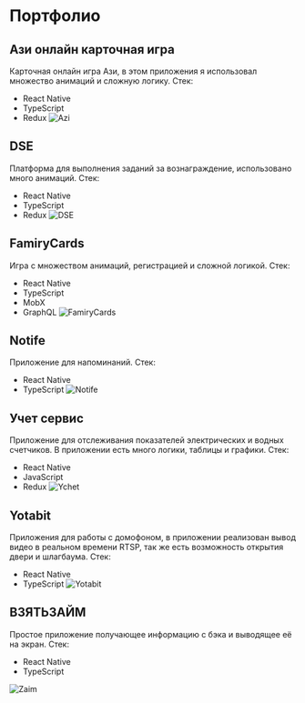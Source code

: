# Портфолио
## Ази онлайн карточная игра
Карточная онлайн игра Ази, в этом приложения я использовал множество анимаций и сложную логику. 
Стек:
- React Native
- TypeScript
- Redux
![Azi](https://github.com/DudlDen/portfolio/assets/110040984/15e80377-194a-48b2-9cb3-3ba03c50fa9a)
## DSE
Платформа для выполнения заданий за вознаграждение, использовано много анимаций. 
Стек:
- React Native
- TypeScript
- Redux
![DSE](https://github.com/DudlDen/portfolio/assets/110040984/98393c56-ae87-4ddc-86ab-612eb3ea15c5)
## FamiryCards
Игра с множеством анимаций, регистрацией и сложной логикой.
Стек:
- React Native
- TypeScript
- MobX
- GraphQL
![FamiryCards](https://github.com/DudlDen/portfolio/assets/110040984/dccbba64-abda-447b-bbdf-d5cee4448dd9)
## Notife
Приложение для напоминаний. 
Стек:
- React Native
- TypeScript
![Notife](https://github.com/DudlDen/portfolio/assets/110040984/df9bc7b9-d1ec-4593-8312-398d181852aa)
## Учет сервис
Приложение для отслеживания показателей электрических и водных счетчиков. В приложении есть много логики, таблицы и графики.
Стек:
- React Native
- JavaScript
- Redux
![Ychet](https://github.com/DudlDen/portfolio/assets/110040984/33ba554d-72bd-442f-99ca-4314e75ab7e4)
## Yotabit
Приложения для работы с домофоном, в приложении реализован вывод видео в реальном времени RTSP, так же есть возможность открытия двери и шлагбаума.
Стек:
- React Native
- TypeScript
![Yotabit](https://github.com/DudlDen/portfolio/assets/110040984/3990f8b5-2568-4125-b034-544529e60c94)
## ВЗЯТЬЗАЙМ
Простое приложение получающее информацию с бэка и выводящее её на экран.
Стек:
- React Native
- TypeScript

![Zaim](https://github.com/DudlDen/portfolio/assets/110040984/d5bf50de-0745-4484-a54d-db074034d81b)

